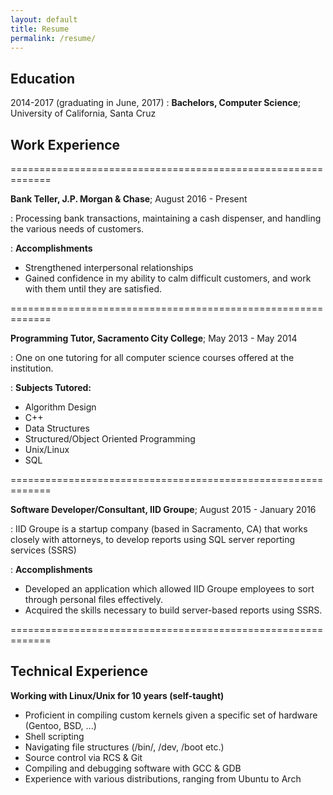 ```yaml
---
layout: default
title: Resume
permalink: /resume/
---
```






Education
---------

2014-2017 (graduating in June, 2017)
:   **Bachelors, Computer Science**; University of California, Santa Cruz



Work Experience
----------

=============================================================

**Bank Teller, J.P. Morgan & Chase**; August 2016 - Present

: Processing bank transactions, maintaining a cash dispenser, and handling
the various needs of customers.

: **Accomplishments**
* Strengthened interpersonal relationships
* Gained confidence in my ability to calm difficult customers, and work
with them until they are satisfied.

=============================================================

**Programming Tutor, Sacramento City College**; May 2013 - May 2014

: One on one tutoring for all computer science courses offered at the institution.

: **Subjects Tutored:**
* Algorithm Design
* C++
* Data Structures
* Structured/Object Oriented Programming
* Unix/Linux
* SQL

=============================================================

**Software Developer/Consultant, IID Groupe**; August 2015 - January 2016

: IID Groupe is a startup company (based in Sacramento, CA) that works closely with attorneys, to develop reports using SQL server reporting services (SSRS)

: **Accomplishments**
* Developed an application which allowed IID Groupe employees to sort through
personal files effectively.
* Acquired the skills necessary to build server-based reports using SSRS.

=============================================================

Technical Experience
----------



**Working with Linux/Unix for 10 years (self-taught)**
* Proficient in compiling custom kernels given a specific set of hardware (Gentoo, BSD, ...)
* Shell scripting
* Navigating file structures (/bin/, /dev, /boot etc.)
* Source control via RCS & Git
* Compiling and debugging software with GCC & GDB
* Experience with various distributions, ranging from Ubuntu to Arch
